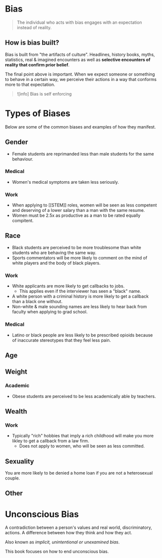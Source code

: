 # Bias
> The individual who acts with bias engages with an expectation instead of reality.

## How is bias built?
Bias is built from "the artifacts of culture". Headlines, history books, myths, statistics, real & imagined encounters as well as **selective encounters of reality that confirm prior belief**.

The final point above is important. When we expect someone or something to behave in a certain way, we perceive their actions in a way that conforms more to that expectation.
>![info] Bias is self enforcing
# Types of Biases
Below are some of the common biases and examples of how they manifest.
## Gender
- Female students are reprimanded less than male students for the same behaviour.
### Medical
- Women's medical symptoms are taken less seriously.
### Work
- When applying to [[STEM]] roles, women will be seen as less competent and deserving of a lower salary than a man with the same resume.
- Women must be 2.5x as productive as a man to be rated equally compitent.
## Race
- Black students are perceived to be more troublesome than white students who are behaving the same way.
- Sports commentators will be more likely to comment on the mind of white players and the body of black players.
### Work
- White applicants are more likely to get callbacks to jobs.
	- This applies even if the interviewer has seen a "black" name. 
- A white person with a criminal history is more likely to get a callback than a black one without.
- Non-white & male sounding names are less likely to hear back from faculty when applying to grad school.
### Medical
- Latino or black people are less likely to be prescribed opioids because of inaccurate stereotypes that they feel less pain. 
## Age
## Weight
### Academic
- Obese students are perceived to be less academically able by teachers.
## Wealth
### Work
- Typically "rich" hobbies that imply a rich childhood will make you more likley to get a callback from a law firm.
	- Does not apply to women, who will be seen as less committed.
## Sexuality
You are more likely to be denied a home loan if you are not a heterosexual couple.
## Other

# Unconscious Bias
A contradiction between a person's values and real world, discriminatory, actions. A difference between how they think and how they act.

Also known as *implicit, unintentional or unexamined bias*. 

This book focuses on how to end unconscious bias.
